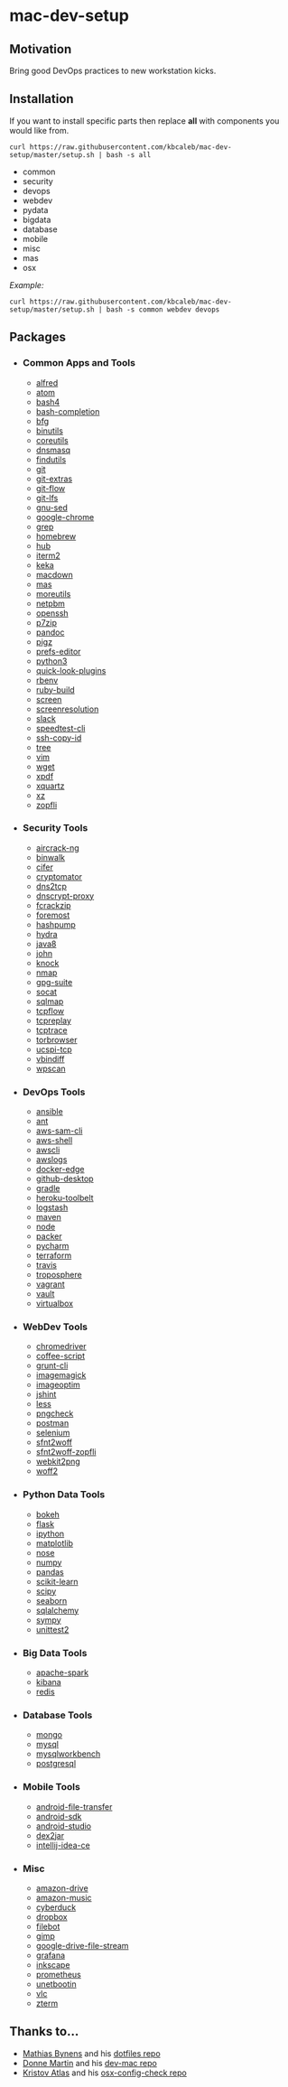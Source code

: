 # mac-dev-setup

## Motivation
Bring good DevOps practices to new workstation kicks.

## Installation
If you want to install specific parts then replace **all** with components you would like from.
```
curl https://raw.githubusercontent.com/kbcaleb/mac-dev-setup/master/setup.sh | bash -s all
```
* common
* security
* devops
* webdev
* pydata
* bigdata
* database
* mobile
* misc
* mas
* osx

_Example:_
```
curl https://raw.githubusercontent.com/kbcaleb/mac-dev-setup/master/setup.sh | bash -s common webdev devops
```

## Packages
* ### Common Apps and Tools
    * [alfred](https://www.alfredapp.com/)
    * [atom](https://atom.io)
    * [bash4](https://www.gnu.org/software/bash/)
    * [bash-completion](https://github.com/scop/bash-completion)
    * [bfg](https://rtyley.github.io/bfg-repo-cleaner/https://rtyley.github.io/bfg-repo-cleaner/)
    * [binutils](https://www.gnu.org/software/binutils/)
    * [coreutils](http://www.gnu.org/software/coreutils/coreutils.html)
    * [dnsmasq](http://www.thekelleys.org.uk/dnsmasq/doc.html)
    * [findutils](https://www.gnu.org/software/findutils/)
    * [git](https://git-scm.com)
    * [git-extras](https://github.com/tj/git-extras)
    * [git-flow](https://github.com/nvie/gitflow)
    * [git-lfs](https://git-lfs.github.com/)
    * [gnu-sed](https://www.gnu.org/software/sed/)
    * [google-chrome](https://www.google.com/chrome/)
    * [grep](https://www.gnu.org/software/grep/manual/grep.html)
    * [homebrew](https://brew.sh)
    * [hub](https://hub.github.com/)
    * [iterm2](https://www.iterm2.com/)
    * [keka](https://www.keka.io/)
    * [macdown](https://macdown.uranusjr.com/)
    * [mas](https://github.com/mas-cli/mas)
    * [moreutils](https://joeyh.name/code/moreutils/)
    * [netpbm](http://netpbm.sourceforge.net/)
    * [openssh](https://www.openssh.com/)
    * [p7zip](https://p7zip.sourceforge.io/)
    * [pandoc](https://pandoc.org/)
    * [pigz](https://zlib.net/pigz/)
    * [prefs-editor](http://apps.tempel.org/PrefsEditor/index.php)
    * [python3](https://www.python.org/)
    * [quick-look-plugins](https://github.com/sindresorhus/quick-look-plugins)
    * [rbenv](https://github.com/rbenv/rbenv)
    * [ruby-build](https://github.com/rbenv/ruby-build)
    * [screen](https://www.gnu.org/software/screen/)
    * [screenresolution](https://github.com/jhford/screenresolution)
    * [slack](https://slack.com/)
    * [speedtest-cli](https://github.com/sivel/speedtest-cli)
    * [ssh-copy-id](https://www.ssh.com/ssh/copy-id)
    * [tree](http://mama.indstate.edu/users/ice/tree/)
    * [vim](https://www.vim.org/)
    * [wget](https://www.gnu.org/software/wget/)
    * [xpdf](https://www.xpdfreader.com/)
    * [xquartz](https://www.xquartz.org/)
    * [xz](https://tukaani.org/xz/)
    * [zopfli](https://github.com/google/zopfli)

* ### Security Tools
    * [aircrack-ng](https://www.aircrack-ng.org/)
    * [binwalk](https://github.com/ReFirmLabs/binwalk)
    * [cifer](https://code.google.com/archive/p/cifer/)
    * [cryptomator](https://cryptomator.org/)
    * [dns2tcp](https://tools.kali.org/maintaining-access/dns2tcp)
    * [dnscrypt-proxy](https://github.com/jedisct1/dnscrypt-proxy)
    * [fcrackzip](https://github.com/hyc/fcrackzip)
    * [foremost](https://foremost.sourceforge.io/)
    * [hashpump](https://github.com/bwall/HashPump)
    * [hydra](https://github.com/vanhauser-thc/thc-hydra)
    * [java8](https://java.com)
    * [john](http://www.openwall.com/john/)
    * [knock](http://www.zeroflux.org/projects/knock)
    * [nmap](https://nmap.org/)
    * [gpg-suite](https://gpgtools.org/)
    * [socat](http://www.dest-unreach.org/socat/doc/socat.html)
    * [sqlmap](http://sqlmap.org/)
    * [tcpflow](https://github.com/simsong/tcpflow)
    * [tcpreplay](https://tcpreplay.appneta.com/)
    * [tcptrace](http://www.tcptrace.org/)
    * [torbrowser](https://www.torproject.org/projects/torbrowser.html.en)
    * [ucspi-tcp](https://cr.yp.to/ucspi-tcp.html)
    * [vbindiff](https://www.cjmweb.net/vbindiff/)
    * [wpscan](https://wpscan.org/)

* ### DevOps Tools
    * [ansible](https://www.ansible.com/)
    * [ant](https://ant.apache.org/)
    * [aws-sam-cli](https://github.com/awslabs/aws-sam-cli)
    * [aws-shell](https://github.com/awslabs/aws-shell)
    * [awscli](https://aws.amazon.com/cli/)
    * [awslogs](https://github.com/jorgebastida/awslogs)
    * [docker-edge](https://docs.docker.com/docker-for-mac/edge-release-notes/)
    * [github-desktop](https://desktop.github.com/)
    * [gradle](https://gradle.org/)
    * [heroku-toolbelt](https://cli.heroku.com)
    * [logstash](https://www.elastic.co/products/logstash)
    * [maven](https://maven.apache.org/)
    * [node](https://nodejs.org/en/)
    * [packer](https://www.packer.io/)
    * [pycharm](https://www.jetbrains.com/pycharm/)
    * [terraform](https://www.terraform.io/)
    * [travis](https://travis-ci.org/)
    * [troposphere](https://github.com/cloudtools/troposphere)
    * [vagrant](https://www.vagrantup.com/)
    * [vault](https://www.vaultproject.io/)
    * [virtualbox](https://www.virtualbox.org/)

* ### WebDev Tools
    * [chromedriver](http://chromedriver.chromium.org/)
    * [coffee-script](https://coffeescript.org/)
    * [grunt-cli](https://github.com/gruntjs/grunt-cli)
    * [imagemagick](https://www.imagemagick.org/)
    * [imageoptim](https://imageoptim.com/)
    * [jshint](http://jshint.com/)
    * [less](https://www.npmjs.com/package/less)
    * [pngcheck](http://www.libpng.org/pub/png/apps/pngcheck.html)
    * [postman](https://www.getpostman.com/)
    * [selenium](https://www.seleniumhq.org/)
    * [sfnt2woff](https://github.com/bramstein/homebrew-webfonttools)
    * [sfnt2woff-zopfli](https://github.com/bramstein/homebrew-webfonttools)
    * [webkit2png](http://www.paulhammond.org/webkit2png/)
    * [woff2](https://github.com/google/woff2)

* ### Python Data Tools
    * [bokeh](https://bokeh.pydata.org/)
    * [flask](http://flask.pocoo.org/)
    * [ipython](https://ipython.org/)
    * [matplotlib](https://matplotlib.org/)
    * [nose](http://nose.readthedocs.io/en/latest/)
    * [numpy](http://www.numpy.org/)
    * [pandas](https://pandas.pydata.org/)
    * [scikit-learn](http://scikit-learn.org/stable/)
    * [scipy](https://www.scipy.org/)
    * [seaborn](https://seaborn.pydata.org/)
    * [sqlalchemy](https://www.sqlalchemy.org/)
    * [sympy](http://www.sympy.org/en/index.html)
    * [unittest2](https://pypi.org/project/unittest2/)

* ### Big Data Tools
    * [apache-spark](https://spark.apache.org/)
    * [kibana](https://www.elastic.co/products/kibana)
    * [redis](https://redis.io/)

* ### Database Tools
    * [mongo](https://www.mongodb.com/)
    * [mysql](https://mysql.com)
    * [mysqlworkbench](https://www.mysql.com/products/workbench/)
    * [postgresql](https://www.postgresql.org/)

* ### Mobile Tools
    * [android-file-transfer](https://www.android.com/filetransfer/)
    * [android-sdk](https://developer.android.com/index.html)
    * [android-studio](https://developer.android.com/studio/)
    * [dex2jar](https://github.com/pxb1988/dex2jar)
    * [intellij-idea-ce](https://www.jetbrains.com/idea/download/)

* ### Misc
    * [amazon-drive](https://www.amazon.com/b?ie=UTF8&node=15547130011)
    * [amazon-music](https://music.amazon.com/)
    * [cyberduck](https://cyberduck.io/)
    * [dropbox](https://www.dropbox.com/)
    * [filebot](https://www.filebot.net/)
    * [gimp](https://www.gimp.org/)
    * [google-drive-file-stream](https://support.google.com/drive/answer/7329379?hl=en)
    * [grafana](https://grafana.com/)
    * [inkscape](https://inkscape.org/)
    * [prometheus](https://prometheus.io/)
    * [unetbootin](https://unetbootin.github.io/)
    * [vlc](https://www.videolan.org/vlc/index.html)
    * [zterm](http://www.dalverson.com/zterm/)

## Thanks to...
* [Mathias Bynens](https://mathiasbynens.be/) and his [dotfiles repo](https://github.com/mathiasbynens/dotfiles)
* [Donne Martin](http://donnemartin.com/) and his [dev-mac repo](https://github.com/donnemartin/dev-setup/)
* [Kristov Atlas](http://kristovatlas.com/) and his [osx-config-check repo](https://github.com/kristovatlas/osx-config-check)
